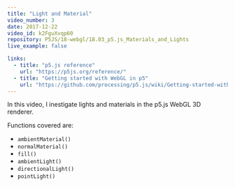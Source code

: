 ```yaml
---
title: "Light and Material"
video_number: 3
date: 2017-12-22
video_id: k2FguXvqp60
repository: P5JS/18-webgl/18.03_p5.js_Materials_and_Lights
live_example: false

links:
  - title: "p5.js reference"
    url: "https://p5js.org/reference/"
  - title: "Getting started with WebGL in p5"
    url: "https://github.com/processing/p5.js/wiki/Getting-started-with-WebGL-in-p5"
---
```

In this video, I inestigate lights and materials in the p5.js WebGL 3D renderer.

Functions covered are:
- `ambientMaterial()`
- `normalMaterial()`
- `fill()`
- `ambientLight()`
- `directionalLight()`
- `pointLight()`
